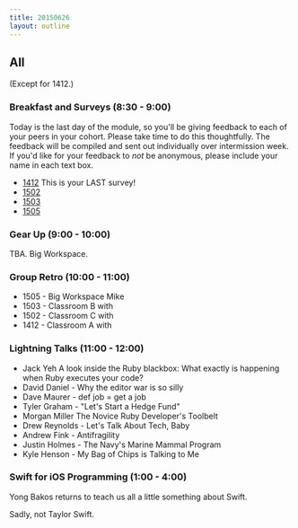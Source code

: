 ```yaml
---
title: 20150626
layout: outline
---
```


## All 

(Except for 1412.)

### Breakfast and Surveys (8:30 - 9:00)

Today is the last day of the module, so you'll be giving feedback to each of your peers in your cohort. Please take time to do this thoughtfully. The feedback will be compiled and sent out individually over intermission week. If you'd like for your feedback to *not* be anonymous, please include your name in each text box. 

* [1412](https://docs.google.com/a/casimircreative.com/forms/d/1B-kZBDsmXH8gIQLLxMo6HLTGxMesNbNW2w8oCOXT3Pw/viewform) This is your LAST survey!
* [1502](https://docs.google.com/a/casimircreative.com/forms/d/1AqKN8HsG7xHRE1E3vqrZ900x45IqukR2nvnxV2NBlCM/viewform)
* [1503](https://docs.google.com/a/casimircreative.com/forms/d/1Vt7Z_xbyxahHW2xJbY0md1fHbYgUN9GEv_GPJStp86c/viewform)
* [1505](https://docs.google.com/a/casimircreative.com/forms/d/1BoML0k2L9LNgqlsL3e7Jf8eMTPHEK-lGDD93L6e0EGE/viewform)


### Gear Up (9:00 - 10:00)

TBA. Big Workspace.

### Group Retro (10:00 - 11:00)

* 1505 - Big Workspace Mike
* 1503 - Classroom B with 
* 1502 - Classroom C with 
* 1412 - Classroom A with 



### Lightning Talks (11:00 - 12:00) 

* Jack Yeh A look inside the Ruby blackbox: What exactly is happening when Ruby executes your code? 
* David Daniel - Why the editor war is so silly
* Dave Maurer - def job = get a job 
* Tyler Graham - "Let's Start a Hedge Fund" 
* Morgan Miller The Novice Ruby Developer's Toolbelt
* Drew Reynolds - Let's Talk About Tech, Baby
* Andrew Fink - Antifragility 
* Justin Holmes - The Navy's Marine Mammal Program
* Kyle Henson - My Bag of Chips is Talking to Me

### Swift for iOS Programming (1:00 - 4:00)

Yong Bakos returns to teach us all a little something about Swift.

Sadly, not Taylor Swift.
